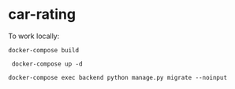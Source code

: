 # car-rating

To work locally:


 `docker-compose build `
 
 
` docker-compose up -d`


 `docker-compose exec backend python manage.py migrate --noinput`
 

